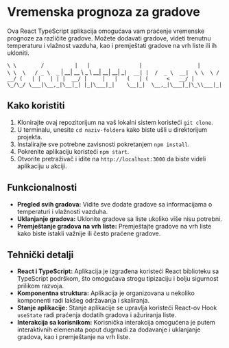 # Vremenska prognoza za gradove

Ova React TypeScript aplikacija omogućava vam praćenje vremenske prognoze za različite gradove. Možete dodavati gradove, videti trenutnu temperaturu i vlažnost vazduha, kao i premještati gradove na vrh liste ili ih ukloniti.


`\ \        /          |   |                |                  |              
 \ \  \   / _ \  _` | __| __ \   _ \  __|  __|  __| _` |  __| |  /  _ \  __| 
  \ \  \ /  __/ (   | |   | | |  __/ |     |   |   (   | (      <   __/ |    
   \_/\_/ \___|\__,_|\__|_| |_|\___|_|    \__|_|  \__,_|\___|_|\_\\___|_|    `
                                                                             

## Kako koristiti

1. Klonirajte ovaj repozitorijum na vaš lokalni sistem koristeći `git clone`.
2. U terminalu, unesite `cd naziv-foldera` kako biste ušli u direktorijum projekta.
3. Instalirajte sve potrebne zavisnosti pokretanjem `npm install`.
4. Pokrenite aplikaciju koristeći `npm start`.
5. Otvorite pretraživač i idite na `http://localhost:3000` da biste videli aplikaciju u akciji.

## Funkcionalnosti

- **Pregled svih gradova:** Vidite sve dodate gradove sa informacijama o temperaturi i vlažnosti vazduha.
- **Uklanjanje gradova:** Uklonite gradove sa liste ukoliko više nisu potrebni.
- **Premještanje gradova na vrh liste:** Premještajte gradove na vrh liste kako biste istakli važnije ili često praćene gradove.

## Tehnički detalji

- **React i TypeScript:** Aplikacija je izgrađena koristeći React biblioteku sa TypeScript podrškom, što omogućava strogu tipizaciju i bolju sigurnost prilikom razvoja.
- **Komponentna struktura:** Aplikacija je organizovana u nekoliko komponenti radi lakšeg održavanja i skaliranja.
- **Stanje aplikacije:** Stanje aplikacije se upravlja koristeći React-ov Hook `useState` radi praćenja dodatih gradova i ažuriranja liste.
- **Interakcija sa korisnikom:** Korisnička interakcija omogućena je putem interaktivnih elemenata poput dugmadi za dodavanje i uklanjanje gradova, kao i premještanje na vrh liste.

